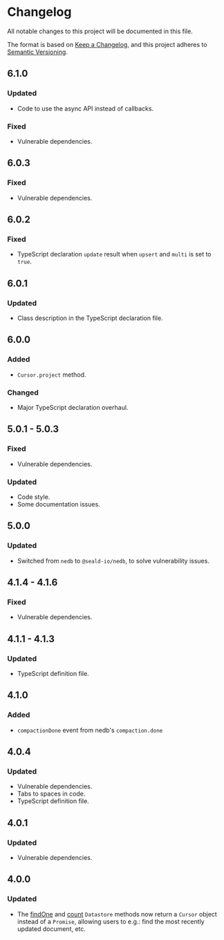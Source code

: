 # Changelog
All notable changes to this project will be documented in this file.

The format is based on [Keep a Changelog](https://keepachangelog.com/en/1.0.0/),
and this project adheres to [Semantic Versioning](https://semver.org/spec/v2.0.0.html).

## 6.1.0
### Updated
- Code to use the async API instead of callbacks.

### Fixed
- Vulnerable dependencies.

## 6.0.3
### Fixed
- Vulnerable dependencies.

## 6.0.2
### Fixed
- TypeScript declaration `update` result when `upsert` and `multi` is set to `true`.

## 6.0.1
### Updated
- Class description in the TypeScript declaration file.

## 6.0.0
### Added
- `Cursor.project` method.

### Changed
- Major TypeScript declaration overhaul.

## 5.0.1 - 5.0.3
### Fixed
- Vulnerable dependencies.

### Updated
- Code style.
- Some documentation issues.

## 5.0.0
### Updated
- Switched from `nedb` to `@seald-io/nedb`, to solve vulnerability issues.

## 4.1.4 - 4.1.6
### Fixed
- Vulnerable dependencies.

## 4.1.1 - 4.1.3
### Updated
- TypeScript definition file.

## 4.1.0
### Added
- `compactionDone` event from nedb's `compaction.done`

## 4.0.4
### Updated
- Vulnerable dependencies.
- Tabs to spaces in code.
- TypeScript definition file.

## 4.0.1
### Updated
- Vulnerable dependencies.

## 4.0.0
### Updated
- The [findOne](https://github.com/bajankristof/nedb-promises/blob/master/docs.md#Datastore+findOne) and [count](https://github.com/bajankristof/nedb-promises/blob/master/docs.md#Datastore+count) `Datastore` methods now return a `Cursor` object instead of a `Promise`, allowing users to e.g.: find the most recently updated document, etc.
